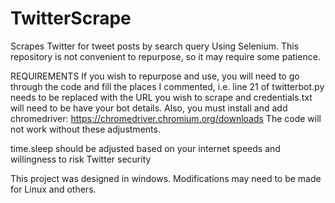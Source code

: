 # TwitterScrape
Scrapes Twitter for tweet posts by search query Using Selenium. This repository is not convenient to repurpose, so it may require some patience.

REQUIREMENTS
If you wish to repurpose and use, you will need to go through the code and fill the places I commented, i.e. line 21 of twitterbot.py needs to be replaced with the URL you wish to scrape and credentials.txt will need to be have your bot details.
Also, you must install and add chromedriver: https://chromedriver.chromium.org/downloads
The code will not work without these adjustments.

time.sleep should be adjusted based on your internet speeds and willingness to risk Twitter security

This project was designed in windows. Modifications may need to be made for Linux and others. 
